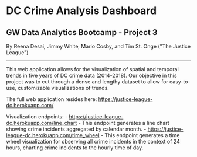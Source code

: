 # DC Crime Analysis Dashboard

## GW Data Analytics Bootcamp - Project 3

By Reena Desai, Jimmy White, Mario Cosby, and Tim St. Onge
("The Justice League")

-----------------------

This web application allows for the visualization of spatial and temporal trends in five years of DC crime data (2014-2018). Our objective in this project was to cut through a dense and lengthy dataset to allow for easy-to-use, customizable visualizations of trends.

The full web application resides here: https://justice-league-dc.herokuapp.com/

Visualization endpoints: 
    - https://justice-league-dc.herokuapp.com/line_chart
        - This endpoint generates a line chart showing crime incidents aggregated by calendar month.
    - https://justice-league-dc.herokuapp.com/time_wheel
        - This endpoint generates a time wheel visualization for observing all crime incidents in the context of 24 hours, charting crime incidents to the hourly time of day.